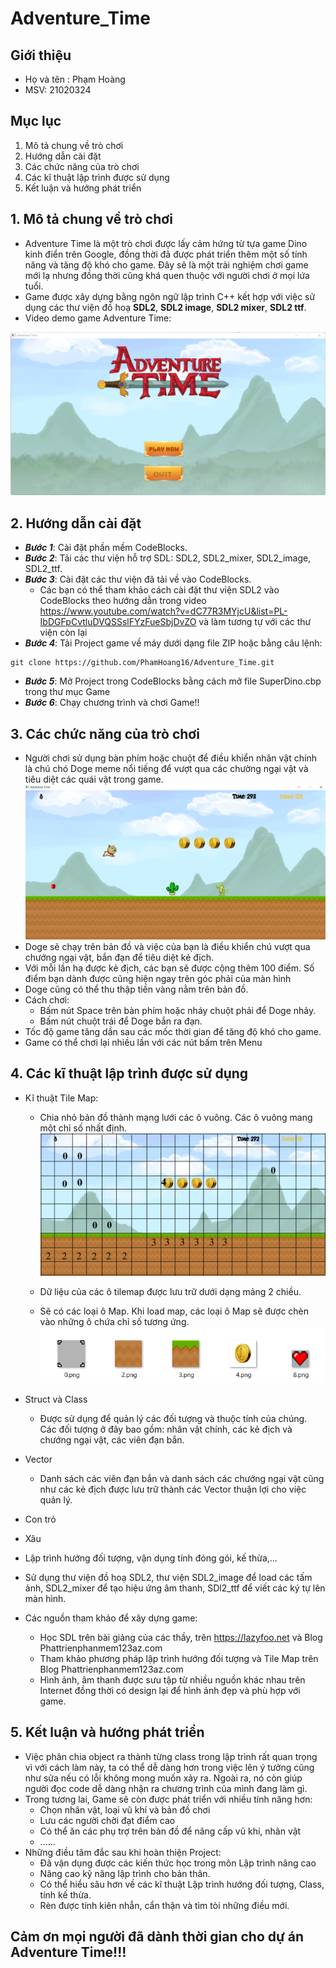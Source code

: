 # Adventure_Time
## Giới thiệu
* Họ và tên : Phạm Hoàng
* MSV: 21020324

## Mục lục
1. Mô tả chung về trò chơi
2. Hướng dẫn cài đặt
3. Các chức năng của trò chơi
4. Các kĩ thuật lập trình được sử dụng
5. Kết luận và hướng phát triển

## 1. Mô tả chung về trò chơi
* Adventure Time là một trò chơi được lấy cảm hứng từ tựa game Dino kinh điển trên Google, đồng thời đã được phát triển thêm một số tính năng và tăng độ khó cho game. Đây sẽ là một trải nghiệm chơi game mới lạ nhưng đồng thời cũng khá quen thuộc với người chơi ở mọi lứa tuổi.
* Game được xây dựng bằng ngôn ngữ lập trình C++ kết hợp với việc sử dụng các thư viện đồ hoạ **SDL2**, **SDL2 image**, **SDL2 mixer**, **SDL2 ttf**.
* Video demo game Adventure Time: 

![](image/readme_menu.png)


## 2. Hướng dẫn cài đặt
* ***Bước 1***: Cài đặt phần mềm CodeBlocks.
* ***Bước 2***: Tải các thư viện hỗ trợ SDL: SDL2, SDL2_mixer, SDL2_image, SDL2_ttf.
* ***Bước 3***: Cài đặt các thư viện đã tải về vào CodeBlocks.
   - Các bạn có thể tham khảo cách cài đặt thư viện SDL2 vào CodeBlocks theo hướng dẫn trong video https://www.youtube.com/watch?v=dC77R3MYjcU&list=PL-IbDGFpCvtluDVQSSslFYzFueSbjDvZO và làm tương tự với các thư viện còn lại
* ***Bước 4***: Tải Project game về máy dưới dạng file ZIP hoặc bằng câu lệnh:
```
git clone https://github.com/PhamHoang16/Adventure_Time.git
```
* ***Bước 5***: Mở Project trong CodeBlocks bằng cách mở file SuperDino.cbp trong thư mục Game
* ***Bước 6***: Chạy chương trình và chơi Game!!

## 3. Các chức năng của trò chơi
 * Người chơi sử dụng bàn phím hoặc chuột để điều khiển nhân vật chính là chú chó Doge meme nổi tiếng để vượt qua các chường ngại vật và tiêu diệt các quái vật trong game.
 ![](image/gameplay.png)
 * Doge sẽ chạy trên bản đồ và việc của bạn là điều khiển chú vượt qua chướng ngại vật, bắn đạn để tiêu diệt kẻ địch.
 * Với mỗi lần hạ được kẻ địch, các bạn sẽ được cộng thêm 100 điểm. Số điểm bạn dành được cũng hiện ngay trên góc phải của màn hình
 * Doge cũng có thể thu thập tiền vàng nằm trên bản đồ.
 * Cách chơi:
    * Bấm nút Space trên bàn phím hoặc nháy chuột phải để Doge nhảy.
    * Bấm nút chuột trái để Doge bắn ra đạn.
* Tốc độ game tăng dần sau các mốc thời gian để tăng độ khó cho game.
* Game có thể chơi lại nhiều lần với các nút bấm trên Menu

## 4. Các kĩ thuật lập trình được sử dụng
* Kĩ thuật Tile Map: 
   * Chia nhỏ bản đồ thành mạng lưới các ô vuông. Các ô vuông mang một chỉ số nhất định.
   ![](image/tile_map.png)
   
   * Dữ liệu của các ô tilemap được lưu trữ dưới dạng mảng 2 chiều.
   * Sẽ có các loại ô Map. Khi load map, các loại ô Map sẽ được chèn vào những ô chứa chỉ số tương ứng.
   ![](image/omap.png) 
* Struct và Class
   * Được sử dụng để quản lý các đối tượng và thuộc tính của chúng. Các đối tượng ở đây bao gồm: nhân vật chính, các kẻ địch và chướng ngại vật, các viên đạn bắn.
* Vector
   * Danh sách các viên đạn bắn và danh sách các chướng ngại vật cũng như các kẻ địch được lưu trữ thành các Vector thuận lợi cho việc quản lý.
* Con trỏ
* Xâu
* Lập trình hướng đối tượng, vận dụng tính đóng gói, kế thừa,...
* Sử dụng thư viện đồ hoạ SDL2, thư viện SDL2_image để load các tấm ảnh, SDL2_mixer để tạo hiệu ứng âm thanh, SDl2_ttf để viết các ký tự lên màn hình.

* Các nguồn tham khảo để xây dựng game:
  * Học SDL trên bài giảng của các thầy, trên https://lazyfoo.net và Blog Phattrienphanmem123az.com
  * Tham khảo phương pháp lập trình hướng đối tượng và Tile Map trên Blog Phattrienphanmem123az.com
  * Hình ảnh, âm thanh được sưu tập từ nhiều nguồn khác nhau trên Internet đồng thời có design lại để hình ảnh đẹp và phù hợp với game.

## 5. Kết luận và hướng phát triển
* Việc phân chia object ra thành từng class trong lập trình rất quan trọng vì với cách làm này, ta có thể dễ dàng hơn trong việc lên ý tưởng cũng như sửa nếu có lỗi không mong muốn xảy ra. Ngoài ra, nó còn giúp người đọc code dễ dàng nhận ra chương trình của mình đang làm gì.
* Trong tương lai, Game sẽ còn được phát triển với nhiều tính năng hơn:
  * Chọn nhân vật, loại vũ khí và bản đồ chơi
  * Lưu các người chời đạt điểm cao
  * Có thể ăn các phụ trợ trên bản đồ để nâng cấp vũ khí, nhân vật
  * ......
* Những điều tâm đắc sau khi hoàn thiện Project:
  * Đã vận dụng được các kiến thức học trong môn Lập trình nâng cao
  * Nâng cao kỹ năng lập trình cho bản thân.
  * Có thể hiểu sâu hơn về các kĩ thuật Lập trình hướng đối tượng, Class, tính kế thừa.
  * Rèn được tính kiên nhẫn, cẩn thận và tìm tòi những điều mới.


##    Cảm ơn mọi người đã dành thời gian cho dự án Adventure Time!!!

